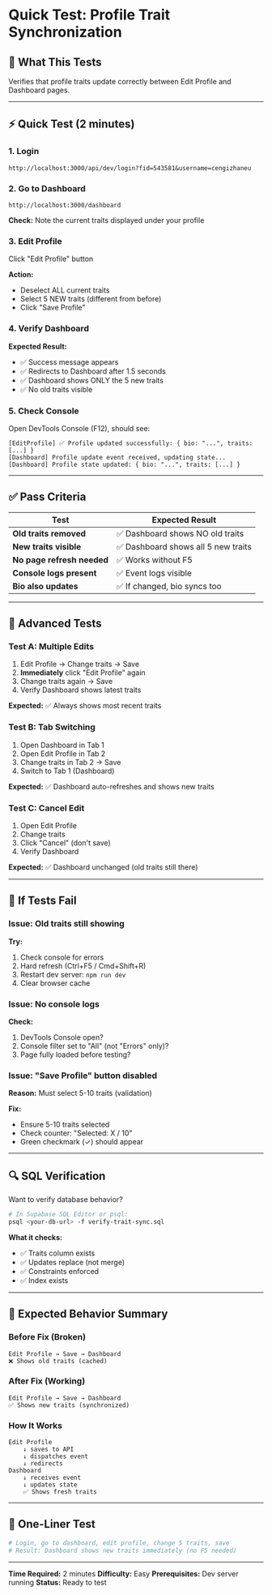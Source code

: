 # Quick Test: Profile Trait Synchronization

## 🎯 What This Tests

Verifies that profile traits update correctly between Edit Profile and Dashboard pages.

---

## ⚡ Quick Test (2 minutes)

### 1. Login
```
http://localhost:3000/api/dev/login?fid=543581&username=cengizhaneu
```

### 2. Go to Dashboard
```
http://localhost:3000/dashboard
```

**Check:** Note the current traits displayed under your profile

### 3. Edit Profile

Click "Edit Profile" button

**Action:**
- Deselect ALL current traits
- Select 5 NEW traits (different from before)
- Click "Save Profile"

### 4. Verify Dashboard

**Expected Result:**
- ✅ Success message appears
- ✅ Redirects to Dashboard after 1.5 seconds
- ✅ Dashboard shows ONLY the 5 new traits
- ✅ No old traits visible

### 5. Check Console

Open DevTools Console (F12), should see:
```
[EditProfile] ✅ Profile updated successfully: { bio: "...", traits: [...] }
[Dashboard] Profile update event received, updating state...
[Dashboard] Profile state updated: { bio: "...", traits: [...] }
```

---

## ✅ Pass Criteria

| Test | Expected Result |
|------|----------------|
| **Old traits removed** | ✅ Dashboard shows NO old traits |
| **New traits visible** | ✅ Dashboard shows all 5 new traits |
| **No page refresh needed** | ✅ Works without F5 |
| **Console logs present** | ✅ Event logs visible |
| **Bio also updates** | ✅ If changed, bio syncs too |

---

## 🔧 Advanced Tests

### Test A: Multiple Edits

1. Edit Profile → Change traits → Save
2. **Immediately** click "Edit Profile" again
3. Change traits again → Save
4. Verify Dashboard shows latest traits

**Expected:** ✅ Always shows most recent traits

### Test B: Tab Switching

1. Open Dashboard in Tab 1
2. Open Edit Profile in Tab 2
3. Change traits in Tab 2 → Save
4. Switch to Tab 1 (Dashboard)

**Expected:** ✅ Dashboard auto-refreshes and shows new traits

### Test C: Cancel Edit

1. Open Edit Profile
2. Change traits
3. Click "Cancel" (don't save)
4. Verify Dashboard

**Expected:** ✅ Dashboard unchanged (old traits still there)

---

## 🐛 If Tests Fail

### Issue: Old traits still showing

**Try:**
1. Check console for errors
2. Hard refresh (Ctrl+F5 / Cmd+Shift+R)
3. Restart dev server: `npm run dev`
4. Clear browser cache

### Issue: No console logs

**Check:**
1. DevTools Console open?
2. Console filter set to "All" (not "Errors" only)?
3. Page fully loaded before testing?

### Issue: "Save Profile" button disabled

**Reason:** Must select 5-10 traits (validation)

**Fix:**
- Ensure 5-10 traits selected
- Check counter: "Selected: X / 10"
- Green checkmark (✓) should appear

---

## 🔍 SQL Verification

Want to verify database behavior?

```bash
# In Supabase SQL Editor or psql:
psql <your-db-url> -f verify-trait-sync.sql
```

**What it checks:**
- ✅ Traits column exists
- ✅ Updates replace (not merge)
- ✅ Constraints enforced
- ✅ Index exists

---

## 📝 Expected Behavior Summary

### Before Fix (Broken)
```
Edit Profile → Save → Dashboard
❌ Shows old traits (cached)
```

### After Fix (Working)
```
Edit Profile → Save → Dashboard
✅ Shows new traits (synchronized)
```

### How It Works
```
Edit Profile
    ↓ saves to API
    ↓ dispatches event
    ↓ redirects
Dashboard
    ↓ receives event
    ↓ updates state
    ✅ Shows fresh traits
```

---

## 🎯 One-Liner Test

```bash
# Login, go to dashboard, edit profile, change 5 traits, save
# Result: Dashboard shows new traits immediately (no F5 needed)
```

---

**Time Required:** 2 minutes
**Difficulty:** Easy
**Prerequisites:** Dev server running
**Status:** Ready to test
